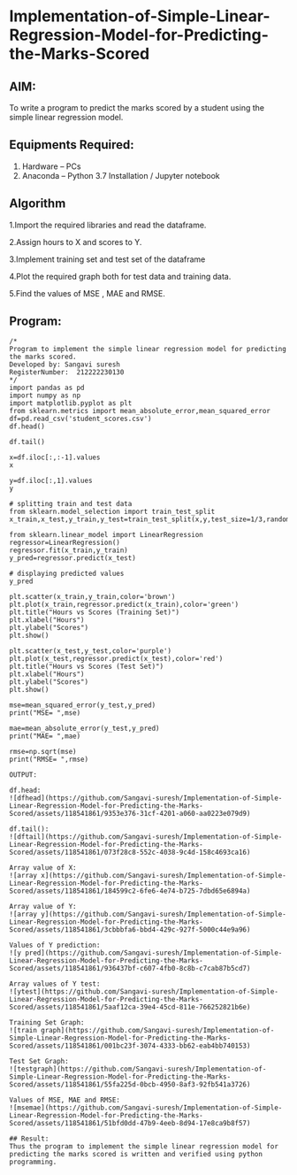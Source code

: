 # Implementation-of-Simple-Linear-Regression-Model-for-Predicting-the-Marks-Scored

## AIM:
To write a program to predict the marks scored by a student using the simple linear regression model. 

## Equipments Required:
1. Hardware – PCs
2. Anaconda – Python 3.7 Installation / Jupyter notebook

## Algorithm
1.Import the required libraries and read the dataframe.

2.Assign hours to X and scores to Y.

3.Implement training set and test set of the dataframe

4.Plot the required graph both for test data and training data.

5.Find the values of MSE , MAE and RMSE.




## Program:
```
/*
Program to implement the simple linear regression model for predicting the marks scored.
Developed by: Sangavi suresh
RegisterNumber:  212222230130
*/
import pandas as pd
import numpy as np
import matplotlib.pyplot as plt
from sklearn.metrics import mean_absolute_error,mean_squared_error
df=pd.read_csv('student_scores.csv')
df.head()

df.tail()

x=df.iloc[:,:-1].values
x

y=df.iloc[:,1].values
y

# splitting train and test data
from sklearn.model_selection import train_test_split
x_train,x_test,y_train,y_test=train_test_split(x,y,test_size=1/3,random_state=0)

from sklearn.linear_model import LinearRegression
regressor=LinearRegression()
regressor.fit(x_train,y_train)
y_pred=regressor.predict(x_test)

# displaying predicted values
y_pred

plt.scatter(x_train,y_train,color='brown')
plt.plot(x_train,regressor.predict(x_train),color='green')
plt.title("Hours vs Scores (Training Set)")
plt.xlabel("Hours")
plt.ylabel("Scores")
plt.show()

plt.scatter(x_test,y_test,color='purple')
plt.plot(x_test,regressor.predict(x_test),color='red')
plt.title("Hours vs Scores (Test Set)")
plt.xlabel("Hours")
plt.ylabel("Scores")
plt.show()

mse=mean_squared_error(y_test,y_pred)
print("MSE= ",mse)

mae=mean_absolute_error(y_test,y_pred)
print("MAE= ",mae)

rmse=np.sqrt(mse)
print("RMSE= ",rmse)

OUTPUT:

df.head:
![dfhead](https://github.com/Sangavi-suresh/Implementation-of-Simple-Linear-Regression-Model-for-Predicting-the-Marks-Scored/assets/118541861/9353e376-31cf-4201-a060-aa0223e079d9)

df.tail():
![dftail](https://github.com/Sangavi-suresh/Implementation-of-Simple-Linear-Regression-Model-for-Predicting-the-Marks-Scored/assets/118541861/073f28c8-552c-4038-9c4d-158c4693ca16)

Array value of X:
![array x](https://github.com/Sangavi-suresh/Implementation-of-Simple-Linear-Regression-Model-for-Predicting-the-Marks-Scored/assets/118541861/184599c2-6fe6-4e74-b725-7dbd65e6894a)

Array value of Y:
![array y](https://github.com/Sangavi-suresh/Implementation-of-Simple-Linear-Regression-Model-for-Predicting-the-Marks-Scored/assets/118541861/3cbbbfa6-bbd4-429c-927f-5000c44e9a96)

Values of Y prediction:
![y pred](https://github.com/Sangavi-suresh/Implementation-of-Simple-Linear-Regression-Model-for-Predicting-the-Marks-Scored/assets/118541861/936437bf-c607-4fb0-8c8b-c7cab87b5cd7)

Array values of Y test:
![ytest](https://github.com/Sangavi-suresh/Implementation-of-Simple-Linear-Regression-Model-for-Predicting-the-Marks-Scored/assets/118541861/5aaf12ca-39e4-45cd-811e-766252821b6e)

Training Set Graph:
![train graph](https://github.com/Sangavi-suresh/Implementation-of-Simple-Linear-Regression-Model-for-Predicting-the-Marks-Scored/assets/118541861/001bc23f-3074-4333-bb62-eab4bb740153)

Test Set Graph:
![testgraph](https://github.com/Sangavi-suresh/Implementation-of-Simple-Linear-Regression-Model-for-Predicting-the-Marks-Scored/assets/118541861/55fa225d-0bcb-4950-8af3-92fb541a3726)

Values of MSE, MAE and RMSE:
![msemae](https://github.com/Sangavi-suresh/Implementation-of-Simple-Linear-Regression-Model-for-Predicting-the-Marks-Scored/assets/118541861/51bfd0dd-47b9-4eeb-8d94-17e8ca9b8f57)

## Result:
Thus the program to implement the simple linear regression model for predicting the marks scored is written and verified using python programming.
